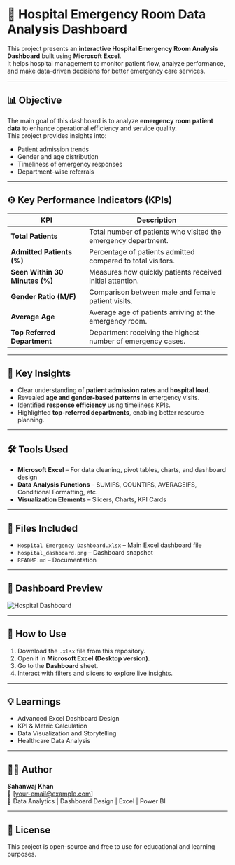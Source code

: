 # 🏥 Hospital Emergency Room Data Analysis Dashboard

This project presents an **interactive Hospital Emergency Room Analysis Dashboard** built using **Microsoft Excel**.  
It helps hospital management to monitor patient flow, analyze performance, and make data-driven decisions for better emergency care services.

---

## 📊 Objective
The main goal of this dashboard is to analyze **emergency room patient data** to enhance operational efficiency and service quality.  
This project provides insights into:
- Patient admission trends  
- Gender and age distribution  
- Timeliness of emergency responses  
- Department-wise referrals  

---

## ⚙️ Key Performance Indicators (KPIs)

| KPI | Description |
|-----|--------------|
| **Total Patients** | Total number of patients who visited the emergency department. |
| **Admitted Patients (%)** | Percentage of patients admitted compared to total visitors. |
| **Seen Within 30 Minutes (%)** | Measures how quickly patients received initial attention. |
| **Gender Ratio (M/F)** | Comparison between male and female patient visits. |
| **Average Age** | Average age of patients arriving at the emergency room. |
| **Top Referred Department** | Department receiving the highest number of emergency cases. |

---

## 🧠 Key Insights
- Clear understanding of **patient admission rates** and **hospital load**.  
- Revealed **age and gender-based patterns** in emergency visits.  
- Identified **response efficiency** using timeliness KPIs.  
- Highlighted **top-referred departments**, enabling better resource planning.  

---

## 🛠 Tools Used
- **Microsoft Excel** – For data cleaning, pivot tables, charts, and dashboard design  
- **Data Analysis Functions** – SUMIFS, COUNTIFS, AVERAGEIFS, Conditional Formatting, etc.  
- **Visualization Elements** – Slicers, Charts, KPI Cards  

---

## 📂 Files Included
- `Hospital Emergency Dashboard.xlsx` – Main Excel dashboard file  
- `hospital_dashboard.png` – Dashboard snapshot  
- `README.md` – Documentation  

---

## 📸 Dashboard Preview
![Hospital Dashboard](hospital_dashboard.png)

---

## 🚀 How to Use
1. Download the `.xlsx` file from this repository.  
2. Open it in **Microsoft Excel (Desktop version)**.  
3. Go to the **Dashboard** sheet.  
4. Interact with filters and slicers to explore live insights.  

---

## 💡 Learnings
- Advanced Excel Dashboard Design  
- KPI & Metric Calculation  
- Data Visualization and Storytelling  
- Healthcare Data Analysis  

---

## 👨‍💻 Author
**Sahanwaj Khan**  
📧 [your-email@example.com]  
💼 Data Analytics | Dashboard Design | Excel | Power BI  

---

## 📜 License
This project is open-source and free to use for educational and learning purposes.


